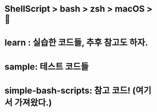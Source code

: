 # ShellScript > bash > zsh > macOS > 🤡

# learn : 실습한 코드들, 추후 참고도 하자.
# sample: 테스트 코드들
# simple-bash-scripts: 참고 코드! (여기서 가져왔다.)
